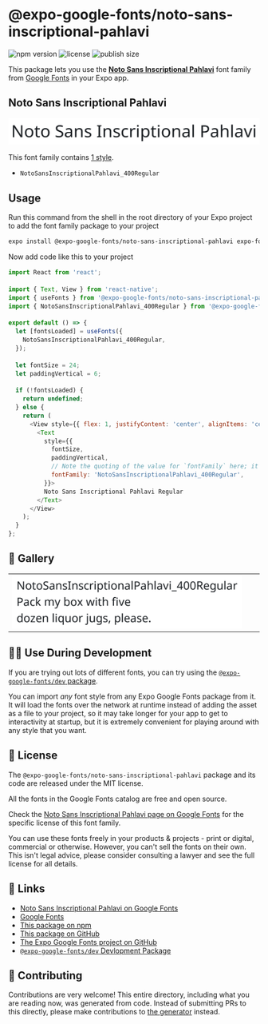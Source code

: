 # @expo-google-fonts/noto-sans-inscriptional-pahlavi

![npm version](https://flat.badgen.net/npm/v/@expo-google-fonts/noto-sans-inscriptional-pahlavi)
![license](https://flat.badgen.net/github/license/expo/google-fonts)
![publish size](https://flat.badgen.net/packagephobia/install/@expo-google-fonts/noto-sans-inscriptional-pahlavi)

This package lets you use the [**Noto Sans Inscriptional Pahlavi**](https://fonts.google.com/specimen/Noto+Sans+Inscriptional+Pahlavi) font family from [Google Fonts](https://fonts.google.com/) in your Expo app.

## Noto Sans Inscriptional Pahlavi

![Noto Sans Inscriptional Pahlavi](./font-family.png)

This font family contains [1 style](#-gallery).

- `NotoSansInscriptionalPahlavi_400Regular`

## Usage

Run this command from the shell in the root directory of your Expo project to add the font family package to your project
```sh
expo install @expo-google-fonts/noto-sans-inscriptional-pahlavi expo-font
```

Now add code like this to your project
```js
import React from 'react';

import { Text, View } from 'react-native';
import { useFonts } from '@expo-google-fonts/noto-sans-inscriptional-pahlavi/useFonts';
import { NotoSansInscriptionalPahlavi_400Regular } from '@expo-google-fonts/noto-sans-inscriptional-pahlavi/400Regular';

export default () => {
  let [fontsLoaded] = useFonts({
    NotoSansInscriptionalPahlavi_400Regular,
  });

  let fontSize = 24;
  let paddingVertical = 6;

  if (!fontsLoaded) {
    return undefined;
  } else {
    return (
      <View style={{ flex: 1, justifyContent: 'center', alignItems: 'center' }}>
        <Text
          style={{
            fontSize,
            paddingVertical,
            // Note the quoting of the value for `fontFamily` here; it expects a string!
            fontFamily: 'NotoSansInscriptionalPahlavi_400Regular',
          }}>
          Noto Sans Inscriptional Pahlavi Regular
        </Text>
      </View>
    );
  }
};

```

## 🔡 Gallery


||||
|-|-|-|
|![NotoSansInscriptionalPahlavi_400Regular](./NotoSansInscriptionalPahlavi_400Regular.ttf.png)||||


## 👩‍💻 Use During Development

If you are trying out lots of different fonts, you can try using the [`@expo-google-fonts/dev` package](https://github.com/expo/google-fonts/tree/master/font-packages/dev#readme).

You can import *any* font style from any Expo Google Fonts package from it. It will load the fonts
over the network at runtime instead of adding the asset as a file to your project, so it may take longer
for your app to get to interactivity at startup, but it is extremely convenient
for playing around with any style that you want.

## 📖 License

The `@expo-google-fonts/noto-sans-inscriptional-pahlavi` package and its code are released under the MIT license.

All the fonts in the Google Fonts catalog are free and open source.

Check the [Noto Sans Inscriptional Pahlavi page on Google Fonts](https://fonts.google.com/specimen/Noto+Sans+Inscriptional+Pahlavi) for the specific license of this font family.

You can use these fonts freely in your products & projects - print or digital, commercial or otherwise. However, you can't sell the fonts on their own. This isn't legal advice, please consider consulting a lawyer and see the full license for all details.

## 🔗 Links

- [Noto Sans Inscriptional Pahlavi on Google Fonts](https://fonts.google.com/specimen/Noto+Sans+Inscriptional+Pahlavi)
- [Google Fonts](https://fonts.google.com/)
- [This package on npm](https://www.npmjs.com/package/@expo-google-fonts/noto-sans-inscriptional-pahlavi)
- [This package on GitHub](https://github.com/expo/google-fonts/tree/master/font-packages/noto-sans-inscriptional-pahlavi)
- [The Expo Google Fonts project on GitHub](https://github.com/expo/google-fonts)
- [`@expo-google-fonts/dev` Devlopment Package](https://github.com/expo/google-fonts/tree/master/font-packages/dev)

## 🤝 Contributing

Contributions are very welcome! This entire directory, including what you are reading now, was generated from code. Instead of submitting PRs to this directly, please make contributions to [the generator](https://github.com/expo/google-fonts/tree/master/packages/generator) instead.
